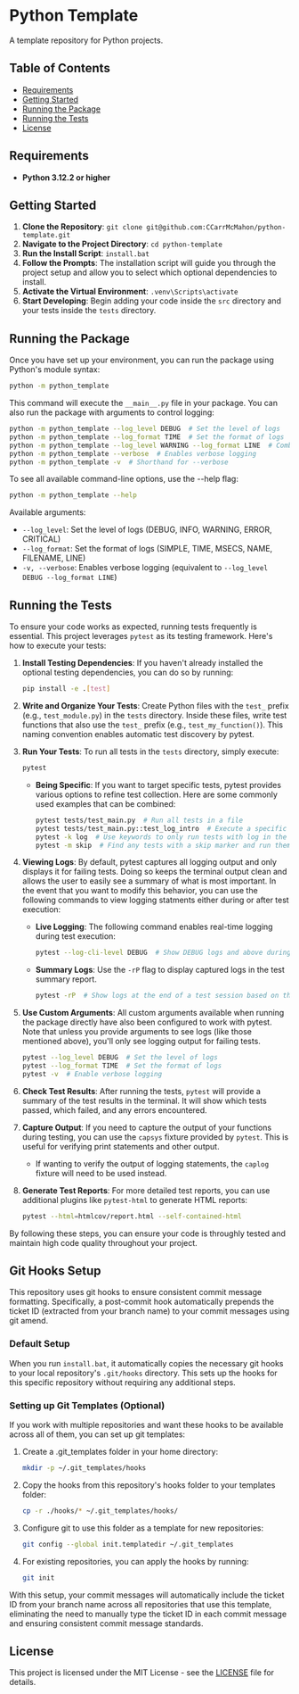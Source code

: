 # Python Template

A template repository for Python projects.

## Table of Contents

-   [Requirements](#requirements)
-   [Getting Started](#getting-started)
-   [Running the Package](#running-the-package)
-   [Running the Tests](#running-the-tests)
-   [License](#license)

## Requirements

-   **Python 3.12.2 or higher**

## Getting Started

1. **Clone the Repository**: `git clone git@github.com:CCarrMcMahon/python-template.git`
2. **Navigate to the Project Directory**: `cd python-template`
3. **Run the Install Script**: `install.bat`
4. **Follow the Prompts**: The installation script will guide you through the project setup and allow you to select which optional dependencies to install.
5. **Activate the Virtual Environment**: `.venv\Scripts\activate`
6. **Start Developing**: Begin adding your code inside the `src` directory and your tests inside the `tests` directory.

## Running the Package

Once you have set up your environment, you can run the package using Python's module syntax:

```sh
python -m python_template
```

This command will execute the `__main__.py` file in your package. You can also run the package with arguments to control logging:

```sh
python -m python_template --log_level DEBUG  # Set the level of logs
python -m python_template --log_format TIME  # Set the format of logs
python -m python_template --log_level WARNING --log_format LINE  # Combine logging options
python -m python_template --verbose  # Enables verbose logging
python -m python_template -v  # Shorthand for --verbose
```

To see all available command-line options, use the --help flag:

```sh
python -m python_template --help
```

Available arguments:

-   `--log_level`: Set the level of logs (DEBUG, INFO, WARNING, ERROR, CRITICAL)
-   `--log_format`: Set the format of logs (SIMPLE, TIME, MSECS, NAME, FILENAME, LINE)
-   `-v, --verbose`: Enables verbose logging (equivalent to `--log_level DEBUG --log_format LINE`)

## Running the Tests

To ensure your code works as expected, running tests frequently is essential. This project leverages `pytest` as its testing framework. Here's how to execute your tests:

1. **Install Testing Dependencies**: If you haven't already installed the optional testing dependencies, you can do so by running:

    ```sh
    pip install -e .[test]
    ```

2. **Write and Organize Your Tests**: Create Python files with the `test_` prefix (e.g., `test_module.py`) in the `tests` directory. Inside these files, write test functions that also use the `test_` prefix (e.g., `test_my_function()`). This naming convention enables automatic test discovery by pytest.
3. **Run Your Tests**: To run all tests in the `tests` directory, simply execute:

    ```sh
    pytest
    ```

    - **Being Specific**: If you want to target specific tests, pytest provides various options to refine test collection. Here are some commonly used examples that can be combined:

        ```sh
        pytest tests/test_main.py  # Run all tests in a file
        pytest tests/test_main.py::test_log_intro  # Execute a specific test in a file
        pytest -k log  # Use keywords to only run tests with log in the name
        pytest -m skip  # Find any tests with a skip marker and run them
        ```

4. **Viewing Logs**: By default, pytest captures all logging output and only displays it for failing tests. Doing so keeps the terminal output clean and allows the user to easily see a summary of what is most important. In the event that you want to modify this behavior, you can use the following commands to view logging statments either during or after test execution:

    - **Live Logging**: The following command enables real-time logging during test execution:

        ```sh
        pytest --log-cli-level DEBUG  # Show DEBUG logs and above during a test
        ```

    - **Summary Logs**: Use the `-rP` flag to display captured logs in the test summary report.

        ```sh
        pytest -rP  # Show logs at the end of a test session based on the configured logging level
        ```

5. **Use Custom Arguments**: All custom arguments available when running the package directly have also been configured to work with pytest. Note that unless you provide arguments to see logs (like those mentioned above), you'll only see logging output for failing tests.

    ```sh
    pytest --log_level DEBUG  # Set the level of logs
    pytest --log_format TIME  # Set the format of logs
    pytest -v  # Enable verbose logging
    ```

6. **Check Test Results**: After running the tests, `pytest` will provide a summary of the test results in the terminal. It will show which tests passed, which failed, and any errors encountered.
7. **Capture Output**: If you need to capture the output of your functions during testing, you can use the `capsys` fixture provided by `pytest`. This is useful for verifying print statements and other output.
    - If wanting to verify the output of logging statements, the `caplog` fixture will need to be used instead.
8. **Generate Test Reports**: For more detailed test reports, you can use additional plugins like `pytest-html` to generate HTML reports:

    ```sh
    pytest --html=htmlcov/report.html --self-contained-html
    ```

By following these steps, you can ensure your code is throughly tested and maintain high code quality throughout your project.

## Git Hooks Setup

This repository uses git hooks to ensure consistent commit message formatting. Specifically, a post-commit hook automatically prepends the ticket ID (extracted from your branch name) to your commit messages using git amend.

### Default Setup

When you run `install.bat`, it automatically copies the necessary git hooks to your local repository's `.git/hooks` directory. This sets up the hooks for this specific repository without requiring any additional steps.

### Setting up Git Templates (Optional)

If you work with multiple repositories and want these hooks to be available across all of them, you can set up git templates:

1. Create a .git_templates folder in your home directory:

    ```bash
    mkdir -p ~/.git_templates/hooks
    ```

2. Copy the hooks from this repository's hooks folder to your templates folder:

    ```bash
    cp -r ./hooks/* ~/.git_templates/hooks/
    ```

3. Configure git to use this folder as a template for new repositories:

    ```bash
    git config --global init.templatedir ~/.git_templates
    ```

4. For existing repositories, you can apply the hooks by running:

    ```bash
    git init
    ```

With this setup, your commit messages will automatically include the ticket ID from your branch name across all repositories that use this template, eliminating the need to manually type the ticket ID in each commit message and ensuring consistent commit message standards.

## License

This project is licensed under the MIT License - see the [LICENSE](LICENSE) file for details.
